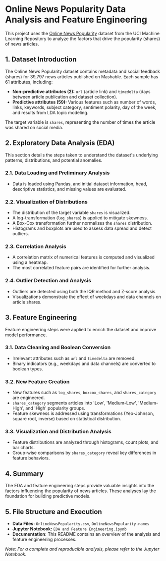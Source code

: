 # Online News Popularity Data Analysis and Feature Engineering

This project uses the [Online News Popularity](https://archive.ics.uci.edu/ml/datasets/online+news+popularity) dataset from the UCI Machine Learning Repository to analyze the factors that drive the popularity (shares) of news articles.

## 1. Dataset Introduction

The Online News Popularity dataset contains metadata and social feedback (shares) for 39,797 news articles published on Mashable. Each sample has 61 attributes, including:

* **Non-predictive attributes (2):** `url` (article link) and `timedelta` (days between article publication and dataset collection).
* **Predictive attributes (59):** Various features such as number of words, links, keywords, subject category, sentiment polarity, day of the week, and results from LDA topic modeling.

The target variable is `shares`, representing the number of times the article was shared on social media.

## 2. Exploratory Data Analysis (EDA)

This section details the steps taken to understand the dataset's underlying patterns, distributions, and potential anomalies.

### 2.1. Data Loading and Preliminary Analysis
- Data is loaded using Pandas, and initial dataset information, head, descriptive statistics, and missing values are evaluated.

### 2.2. Visualization of Distributions
- The distribution of the target variable `shares` is visualized.
- A log-transformation (`log_shares`) is applied to mitigate skewness.
- A Box-Cox transformation further normalizes the `shares` distribution.
- Histograms and boxplots are used to assess data spread and detect outliers.

### 2.3. Correlation Analysis
- A correlation matrix of numerical features is computed and visualized using a heatmap.
- The most correlated feature pairs are identified for further analysis.

### 2.4. Outlier Detection and Analysis
- Outliers are detected using both the IQR method and Z-score analysis.
- Visualizations demonstrate the effect of weekdays and data channels on article shares.

## 3. Feature Engineering

Feature engineering steps were applied to enrich the dataset and improve model performance.

### 3.1. Data Cleaning and Boolean Conversion
- Irrelevant attributes such as `url` and `timedelta` are removed.
- Binary indicators (e.g., weekdays and data channels) are converted to boolean types.

### 3.2. New Feature Creation
- New features such as `log_shares`, `boxcox_shares`, and `shares_category` are engineered.
- `shares_category` segments articles into 'Low', 'Medium-Low', 'Medium-High', and 'High' popularity groups.
- Feature skewness is addressed using transformations (Yeo-Johnson, square root, inverse) based on statistical distribution.

### 3.3. Visualization and Distribution Analysis
- Feature distributions are analyzed through histograms, count plots, and bar charts.
- Group-wise comparisons by `shares_category` reveal key differences in feature behaviors.

## 4. Summary

The EDA and feature engineering steps provide valuable insights into the factors influencing the popularity of news articles. These analyses lay the foundation for building predictive models.

## 5. File Structure and Execution

- **Data Files:** `OnlineNewsPopularity.csv`, `OnlineNewsPopularity.names`
- **Jupyter Notebook:** `EDA and Feature Engineering.ipynb`
- **Documentation:** This README contains an overview of the analysis and feature engineering processes.

*Note: For a complete and reproducible analysis, please refer to the Jupyter Notebook.*
